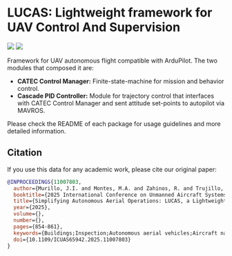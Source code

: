 # LUCAS: Lightweight framework for UAV Control And Supervision

<div>
  <a href="https://github.com/catec/lucas/tree/main"><img src="https://img.shields.io/badge/ROS1-Noetic-blue" /></a>
  <a href="https://github.com/catec/lucas/tree/ros2"><img src="https://img.shields.io/badge/ROS2-Humble-blue" /></a>
</div>

Framework for UAV autonomous flight compatible with ArduPilot. The two modules that composed it are:

- **CATEC Control Manager:** Finite-state-machine for mission and behavior control.
- **Cascade PID Controller:** Module for trajectory control that interfaces with CATEC Control Manager and sent attitude set-points to autopilot via MAVROS.

Please check the README of each package for usage guidelines and more detailed information.

## Citation

If you use this data for any academic work, please cite our original paper:

```bibtex
@INPROCEEDINGS{11007803,
  author={Murillo, J.I. and Montes, M.A. and Zahinos, R. and Trujillo, M.A. and Viguria, A. and Heredia, G.},
  booktitle={2025 International Conference on Unmanned Aircraft Systems (ICUAS)}, 
  title={Simplifying Autonomous Aerial Operations: LUCAS, a Lightweight Framework for UAV Control and Supervision}, 
  year={2025},
  volume={},
  number={},
  pages={854-861},
  keywords={Buildings;Inspection;Autonomous aerial vehicles;Aircraft navigation;Libraries;Autopilot;Trajectory;Middleware;Monitoring;Robots},
  doi={10.1109/ICUAS65942.2025.11007803}
}
```

